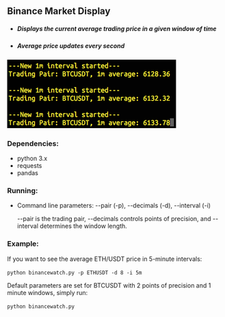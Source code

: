 ## Binance Market Display

 - ##### Displays the current average trading price in a given window of time
 - ##### Average price updates every second
![Avg btc price](docs/btcavgdisplay.png)

### Dependencies:
- python 3.x
- requests
- pandas

### Running:
- Command line parameters:
        --pair (-p), 
        --decimals (-d), 
        --interval (-i)

    --pair is the trading pair, --decimals controls points of precision, and 
    --interval determines the window length.

### Example:
If you want to see the average ETH/USDT price in 5-minute intervals:

`python binancewatch.py -p ETHUSDT -d 8 -i 5m`

Default parameters are set for BTCUSDT with 2 points of precision and 1 minute windows, simply run:

`python binancewatch.py`
